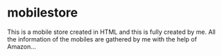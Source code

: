 # mobilestore
This is a mobile store created in HTML and this is fully created by me. All the information of the mobiles are gathered by me with the help of Amazon...
